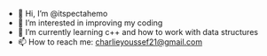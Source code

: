 - 👋 Hi, I’m @itspectahemo
- 👀 I’m interested in improving my coding
- 🌱 I’m currently learning c++ and how to work with data structures
- 📫 How to reach me: charlieyoussef21@gmail.com

<!---
itspectahemo/itspectahemo is a ✨ special ✨ repository because its `README.md` (this file) appears on your GitHub profile.
You can click the Preview link to take a look at your changes.
--->

